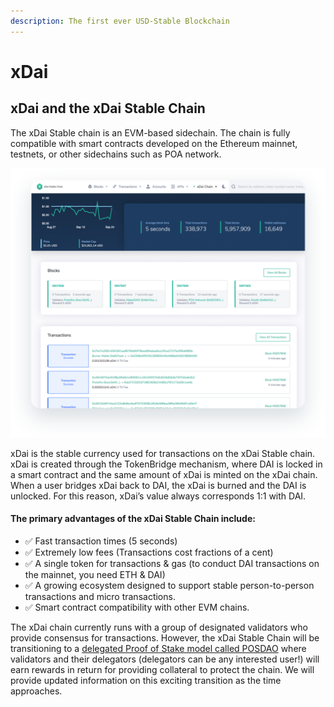 ```yaml
---
description: The first ever USD-Stable Blockchain
---
```


# xDai

## xDai and the xDai Stable Chain

The xDai Stable chain is an EVM-based sidechain. The chain is fully compatible with smart contracts developed on the Ethereum mainnet, testnets, or other sidechains such as POA network.

![BlockScout blockchain explorer](.gitbook/assets/assets_-lprobmajcqj8gal7srx_-lpds5navreoe3ow8yau_-lpdsavgs0dkxho7gj0h_xdai_pic.png)

xDai is the stable currency used for transactions on the xDai Stable chain. xDai is created  through the TokenBridge mechanism, where DAI is locked in a smart contract and the same amount of xDai is minted on the xDai chain. When a user bridges xDai back to DAI, the xDai is burned and the DAI is unlocked. For this reason, xDai’s value always corresponds 1:1 with DAI.

#### **The primary advantages of the xDai Stable Chain include:**

* ✅ Fast transaction times \(5 seconds\)
* ✅ Extremely low fees \(Transactions cost fractions of a cent\)
* ✅ A single token for transactions & gas \(to conduct DAI transactions on the mainnet, you need ETH & DAI\)
* ✅ A growing ecosystem designed to support stable person-to-person transactions and micro transactions.
* ✅ Smart contract compatibility with other EVM chains.

The xDai chain currently runs with a group of designated validators who provide consensus for transactions. However, the xDai Stable Chain will be transitioning to a [delegated Proof of Stake model called POSDAO](https://docs.xdaichain.com/about-xdai/posdao-whitepaper) where validators and their delegators \(delegators can be any interested user!\) will earn rewards in return for providing collateral to protect the chain. We will provide updated information on this exciting transition as the time approaches.

